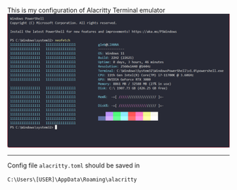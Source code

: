 This is my configuration of Alacritty Terminal emulator
![MyTheme](img/theme.png)

---
Config file `alacritty.toml` should be saved in

`C:\Users\[USER]\AppData\Roaming\alacritty`